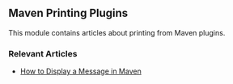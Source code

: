 ## Maven Printing Plugins

This module contains articles about printing from Maven plugins.

### Relevant Articles

- [How to Display a Message in Maven](https://www.baeldung.com/maven-print-message-during-execution)
